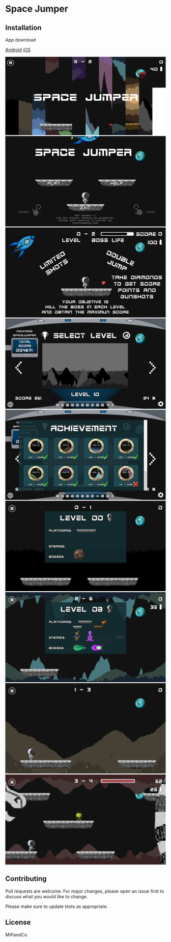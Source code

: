 # Space Jumper

## Installation

App download

[Android](https://play.google.com/store/apps/details?id=com.mipandco.spacejumper)
[iOS](https://apps.apple.com/us/app/space-jumper-plus/id1278640004)

![Image](Capturas/0.png)
![Image](Capturas/1.png)
![Image](Capturas/2.png)
![Image](Capturas/3.png)
![Image](Capturas/4.png)
![Image](Capturas/5.png)
![Image](Capturas/6.png)
![Image](Capturas/7.png)
![Image](Capturas/8.png)

## Contributing
Pull requests are welcome. For major changes, please open an issue first to discuss what you would like to change.

Please make sure to update tests as appropriate.

## License
MiPandCo
